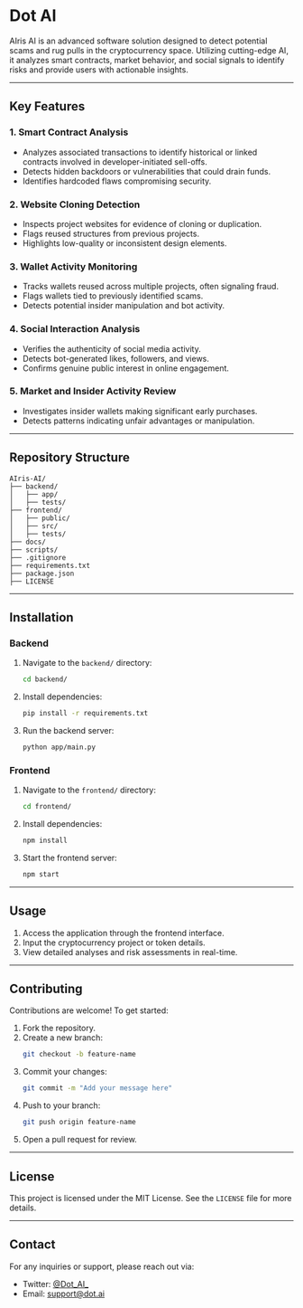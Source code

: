 # Dot AI

AIris AI is an advanced software solution designed to detect potential scams and rug pulls in the cryptocurrency space. Utilizing cutting-edge AI, it analyzes smart contracts, market behavior, and social signals to identify risks and provide users with actionable insights.

---

## Key Features

### 1. **Smart Contract Analysis**
- Analyzes associated transactions to identify historical or linked contracts involved in developer-initiated sell-offs.
- Detects hidden backdoors or vulnerabilities that could drain funds.
- Identifies hardcoded flaws compromising security.

### 2. **Website Cloning Detection**
- Inspects project websites for evidence of cloning or duplication.
- Flags reused structures from previous projects.
- Highlights low-quality or inconsistent design elements.

### 3. **Wallet Activity Monitoring**
- Tracks wallets reused across multiple projects, often signaling fraud.
- Flags wallets tied to previously identified scams.
- Detects potential insider manipulation and bot activity.

### 4. **Social Interaction Analysis**
- Verifies the authenticity of social media activity.
- Detects bot-generated likes, followers, and views.
- Confirms genuine public interest in online engagement.

### 5. **Market and Insider Activity Review**
- Investigates insider wallets making significant early purchases.
- Detects patterns indicating unfair advantages or manipulation.

---

## Repository Structure

```
AIris-AI/
├── backend/
│   ├── app/
│   ├── tests/
├── frontend/
│   ├── public/
│   ├── src/
│   ├── tests/
├── docs/
├── scripts/
├── .gitignore
├── requirements.txt
├── package.json
├── LICENSE
```

---

## Installation

### Backend
1. Navigate to the `backend/` directory:
   ```bash
   cd backend/
   ```
2. Install dependencies:
   ```bash
   pip install -r requirements.txt
   ```
3. Run the backend server:
   ```bash
   python app/main.py
   ```

### Frontend
1. Navigate to the `frontend/` directory:
   ```bash
   cd frontend/
   ```
2. Install dependencies:
   ```bash
   npm install
   ```
3. Start the frontend server:
   ```bash
   npm start
   ```

---

## Usage

1. Access the application through the frontend interface.
2. Input the cryptocurrency project or token details.
3. View detailed analyses and risk assessments in real-time.

---

## Contributing

Contributions are welcome! To get started:
1. Fork the repository.
2. Create a new branch:
   ```bash
   git checkout -b feature-name
   ```
3. Commit your changes:
   ```bash
   git commit -m "Add your message here"
   ```
4. Push to your branch:
   ```bash
   git push origin feature-name
   ```
5. Open a pull request for review.

---

## License

This project is licensed under the MIT License. See the `LICENSE` file for more details.

---

## Contact

For any inquiries or support, please reach out via:
- Twitter: [@Dot_AI_](https://x.com/Dot_AI_)
- Email: support@dot.ai
